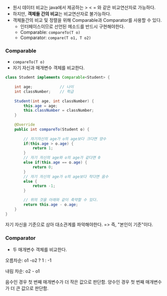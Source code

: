 
* 원시 데이터 비교는 java에서 제공하는 > < = 와 같은 비교연산자로 가능하다.
* 하지만, **객체들 간의 비교**는 비교연산자로 불가능하다.
* 객체들간의 비교 및 정렬을 위해 Comparable과 Comparator를 사용할 수 있다.
	* 인터페이스이므로 선언된 메소드를 반드시 구현해야한다.
	* Comparable: `compareTo(T o)`
	* Comparator: `compare(T o1, T o2)`

### Comparable
* `compareTo(T o)` 
* 자기 자신과 매개변수 객체를 비교한다.

```java
class Student implements Comparable<Student> {
 
	int age;			// 나이
	int classNumber;	// 학급
	
	Student(int age, int classNumber) {
		this.age = age;
		this.classNumber = classNumber;
	}
	
	@Override
	public int compareTo(Student o) {
    
		// 자기자신의 age가 o의 age보다 크다면 양수
		if(this.age > o.age) {
			return 1;
		}
		// 자기 자신의 age와 o의 age가 같다면 0
		else if(this.age == o.age) {
			return 0;
		}
		// 자기 자신의 age가 o의 age보다 작다면 음수
		else {
			return -1;
		}

		// 위의 것을 아래와 같이 축약할 수 있다.
		return this.age - o.age;
	}
}
```

자기 자신을 기준으로 삼아 대소관계를 파악해야한다.
=> 즉, "본인이 기준"이다.
### Comparator
* 두 매개변수 객체를 비교한다.


오름차순:
o1 -o2 ? 1 : -1

내림 차순:
o2 - o1

음수인 경우 첫 번째 매개변수가 더 작은 값으로 판단함.
양수인 경우 첫 번째 매개변수가 더 큰 값으로 판단함.